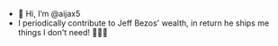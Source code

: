 - 👋 Hi, I’m @aijax5
- I periodically contribute to Jeff Bezos' wealth, in return he ships me things I don't need! 🤷🏽‍♂️
<!---
aijax5/aijax5 is a ✨ special ✨ repository because its `README.md` (this file) appears on your GitHub profile.
You can click the Preview link to take a look at your changes.
--->
